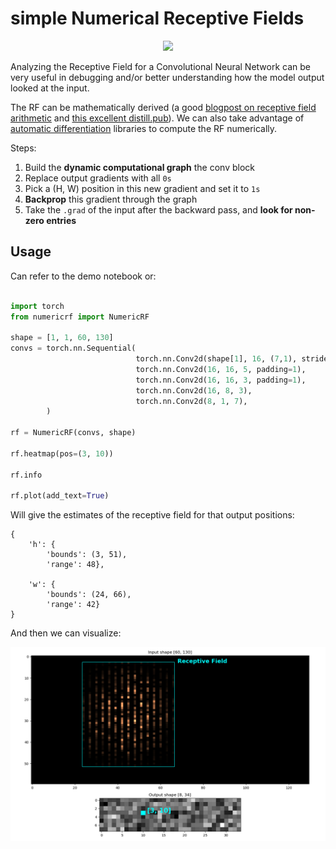 # simple Numerical Receptive Fields

<p align="center">
<img src="result_plots/rf.gif" width="650px"/>
</p>


Analyzing the Receptive Field for a Convolutional Neural Network can be very useful in debugging and/or better understanding how the model output looked at the input. 

The RF can be mathematically derived (a good [blogpost on receptive field arithmetic](https://medium.com/mlreview/a-guide-to-receptive-field-arithmetic-for-convolutional-neural-networks-e0f514068807) and [this excellent distill.pub](https://distill.pub/2019/computing-receptive-fields/)). We can also take advantage of [automatic differentiation](https://en.wikipedia.org/wiki/Automatic_differentiation) libraries to compute the RF numerically.

Steps:

 1. Build the **dynamic computational graph** the conv block
 2. Replace output gradients with all `0s`
 3. Pick a (H, W) position in this new gradient and set it to `1s`
 4. **Backprop** this gradient through the graph
 5. Take the `.grad` of the input after the backward pass, and **look for non-zero entries**

## Usage

Can refer to the demo notebook or:


```python

import torch
from numericrf import NumericRF

shape = [1, 1, 60, 130]
convs = torch.nn.Sequential(
                            torch.nn.Conv2d(shape[1], 16, (7,1), stride=3),
                            torch.nn.Conv2d(16, 16, 5, padding=1),
                            torch.nn.Conv2d(16, 16, 3, padding=1),
                            torch.nn.Conv2d(16, 8, 3),
                            torch.nn.Conv2d(8, 1, 7),
        )

rf = NumericRF(convs, shape)

rf.heatmap(pos=(3, 10))

rf.info

rf.plot(add_text=True)

```
Will give the estimates of the receptive field for that output positions:

```
{
	'h': {
		'bounds': (3, 51), 
		'range': 48}, 
		
	'w': {
		'bounds': (24, 66), 
		'range': 42}
}
```

And then we can visualize:

<p align="center">
<img src="result_plots/example.png" width="650px"/>
</p>